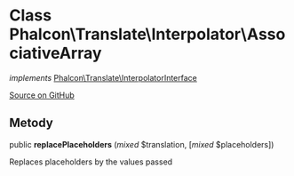 # Class **Phalcon\\Translate\\Interpolator\\AssociativeArray**

*implements* [Phalcon\Translate\InterpolatorInterface](/[[language]]/[[version]]/api/Phalcon_Translate_InterpolatorInterface)

<a href="https://github.com/phalcon/cphalcon/blob/master/phalcon/translate/interpolator/associativearray.zep" class="btn btn-default btn-sm">Source on GitHub</a>

## Metody

public **replacePlaceholders** (*mixed* $translation, [*mixed* $placeholders])

Replaces placeholders by the values passed